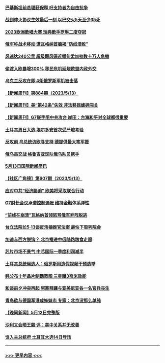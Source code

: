 #### [巴基斯坦前总理获保释 吁支持者为自由抗争](../pages/prog202/a103712883.md?t=05141843) 
#### [战到停火协议生效最后一刻 以巴交火5天至少35死](../pages/prog202/a103712797.md?t=05141843) 
#### [2023欧洲歌唱大赛 瑞典歌手罗琳二度夺冠](../pages/prog202/a103712776.md?t=05141843) 
#### [俄军称战术移动 遭瓦格纳首脑揭“防线溃败”](../pages/prog202/a103712762.md?t=05141843) 
#### [风速达240公里 超级飓风逼近缅甸孟加拉数十万人急撤](../pages/prog202/a103712395.md?t=05141843) 
#### [偷渡入欧暴增300%  移民危机延烧欧盟内政外交](../pages/prog202/a103712234.md?t=05141843) 
#### [乌克兰反攻在即 4架俄罗斯军机被击落](../pages/prog202/a103712239.md?t=05141843) 
#### [【新闻周刊】第884期（2023/5/13）](../pages/prog202/a103712184.md?t=05141843) 
#### [【新闻周刊】美“第42条”失效 非法移民蜂拥闯关](../pages/prog202/a103712165.md?t=05141843) 
#### [【新闻周刊】G7联手阻中共攻台 岸田：台海和平对全球都很重要](../pages/prog202/a103712164.md?t=05141843) 
#### [土耳其周日大选 埃尔多安首次受严峻考验](../pages/prog202/a103712116.md?t=05141843) 
#### [反攻前 乌总统访欧寻支持 德提供最大笔军援](../pages/prog202/a103712115.md?t=05141843) 
#### [俄乌虽交战 格鲁吉亚球队俄乌队员携手](../pages/prog202/a103712114.md?t=05141843) 
#### [5月13日国际新闻简讯](../pages/prog202/a103712118.md?t=05141843) 
#### [【社区广角镜】第607期（2023/5/13）](../pages/prog202/a103712019.md?t=05141843) 
#### [应对中共“经济胁迫” 欧美将采取联合行动](../pages/prog202/a103711942.md?t=05141843) 
#### [G7财长会议承诺控制通胀 维持金融体系弹性](../pages/prog202/a103711936.md?t=05141843) 
#### [“前线在崩溃”瓦格纳首领怒骂俄军弃阵脱逃](../pages/prog202/a103711901.md?t=05141843) 
#### [台立法院长5·13谈反活摘器官法案 最快下周列院会](../pages/prog202/a103711842.md?t=05141843) 
#### [加速与西方脱钩？ 北京推进中俄陆路粮食走廊](../pages/prog202/a103711783.md?t=05141843) 
#### [芯片市场不景气 中芯国际一季度利润减半](../pages/prog202/a103711776.md?t=05141843) 
#### [土耳其总统候选人：俄罗斯用造假视频干预选举](../pages/prog202/a103711779.md?t=05141843) 
#### [韩公布十年晶片制霸蓝图 三星曝3奈米效能](../pages/prog202/a103711712.md?t=05141843) 
#### [和谈前夕冲突再起 阿塞拜疆与亚美尼亚各一名官兵丧生](../pages/prog202/a103711709.md?t=05141843) 
#### [青岛欲与德国军港成姊妹市 专家：北京没那么单纯](../pages/prog202/a103711638.md?t=05141843) 
#### [【晚间新闻】5月12日完整版](../pages/prog202/a103711070.md?t=05141843) 
#### [沙利文会晤王毅 评：美中关系并无改善](../pages/prog202/a103711089.md?t=05141843) 
#### [谁入主总统府 土耳其大选14日登场](../pages/prog202/a103711125.md?t=05141843) 

----
#### [ >>> 更早内容 <<< ](../indexes/prog202-earlier.md)
